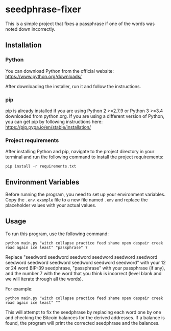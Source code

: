 # seedphrase-fixer
This is a simple project that fixes a passphrase if one of the words was noted down incorrectly.

## Installation

### Python

You can download Python from the official website: https://www.python.org/downloads/

After downloading the installer, run it and follow the instructions.

### pip

pip is already installed if you are using Python 2 >=2.7.9 or Python 3 >=3.4 downloaded from python.org. If you are using a different version of Python, you can get pip by following instructions here: https://pip.pypa.io/en/stable/installation/

### Project requirements

After installing Python and pip, navigate to the project directory in your terminal and run the following command to install the project requirements:

```
pip install -r requirements.txt
```

## Environment Variables

Before running the program, you need to set up your environment variables. Copy the `.env.example` file to a new file named `.env` and replace the placeholder values with your actual values.

## Usage

To run this program, use the following command:

```
python main.py "witch collapse practice feed shame open despair creek road again ice least" "passphrase" 7
```

Replace "seedword seedword seedword seedword seedword seedword seedword seedword seedword seedword seedword seedword" with your 12 or 24 word BIP-39 seedphrase, "passphrase" with your passphrase (if any), and the number 7 with the word that you think is incorrect (level blank and we will iterate through all the words).

For example:

```
python main.py "witch collapse practice feed shame open despair creek road again ice least" ""
```

This will attempt to fix the seedphrase by replacing each word one by one and checking the Bitcoin balances for the derived addresses. If a balance is found, the program will print the corrected seedphrase and the balances.
